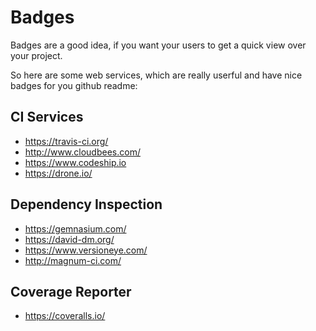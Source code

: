 # Badges

Badges are a good idea, if you want your users to get a quick view over your project.

So here are some web services, which are really userful and have nice badges for you github readme:

## CI Services
* https://travis-ci.org/
* http://www.cloudbees.com/
* https://www.codeship.io
* https://drone.io/

## Dependency Inspection
* https://gemnasium.com/
* https://david-dm.org/
* https://www.versioneye.com/
* http://magnum-ci.com/

## Coverage Reporter
* https://coveralls.io/
